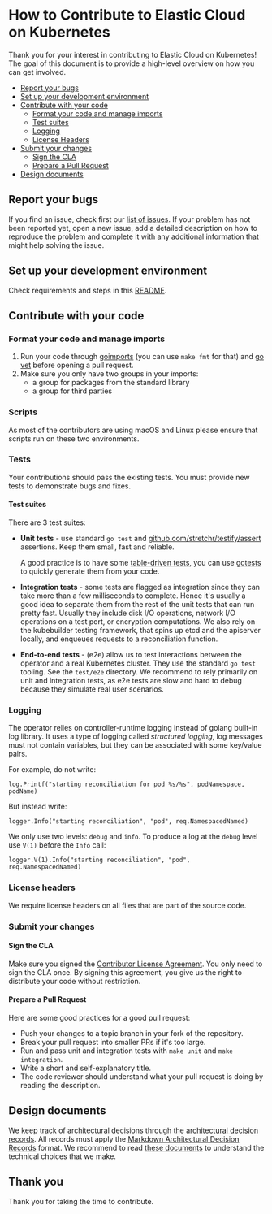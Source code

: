 # How to Contribute to Elastic Cloud on Kubernetes

Thank you for your interest in contributing to Elastic Cloud on Kubernetes!
The goal of this document is to provide a high-level overview on how you can get involved.

- [Report your bugs](#bug-reports)
- [Set up your development environment](#development-environment)
- [Contribute with your code](#contributing-code)
  - [Format your code and manage imports](#format-your-code-and-import-management)
  - [Test suites](#test-suites)
  - [Logging](#logging)
  - [License Headers](#license-headers)
- [Submit your changes](#submitting-changes)
  - [Sign the CLA](#sign-the-cla)
  - [Prepare a Pull Request](#prepare-a-pull-request)
- [Design documents](#design-documents)

## Report your bugs

If you find an issue, check first our [list of issues](https://github.com/elastic/k8s-operators/issues). If your problem has not been reported yet, open a new issue, add a detailed description on how to reproduce the problem and complete it with any additional information that might help solving the issue.

## Set up your development environment

Check requirements and steps in this [README](https://github.com/elastic/k8s-operators/blob/master/operators/README.md).

## Contribute with your code

### Format your code and manage imports

1. Run your code through [goimports](https://godoc.org/golang.org/x/tools/cmd/goimports) (you can use `make fmt` for that) and [go vet](https://golang.org/cmd/vet/) before opening a pull request.
2. Make sure you only have two groups in your imports:
    - a group for packages from the standard library
    - a group for third parties

### Scripts

As most of the contributors are using macOS and Linux please ensure that scripts run on these two environments.

### Tests

Your contributions should pass the existing tests. You must provide new tests to demonstrate bugs and fixes.

#### Test suites

There are 3 test suites:

- **Unit tests** - use standard `go test` and [github.com/stretchr/testify/assert](https://github.com/stretchr/testify) assertions. Keep them small, fast and reliable.
  
  A good practice is to have some [table-driven tests](https://github.com/golang/go/wiki/TableDrivenTests), you can use [gotests](https://github.com/cweill/gotests) to quickly generate them from your code.
  
- **Integration tests** - some tests are flagged as integration since they can take more than a few milliseconds to complete. Hence it's usually a good idea to separate them from the rest of the unit tests that can run pretty fast. Usually they include disk I/O operations, network I/O operations on a test port, or encryption computations. We also rely on the kubebuilder testing framework, that spins up etcd and the apiserver locally, and enqueues requests to a reconciliation function.

- **End-to-end tests** - (e2e) allow us to test interactions between the operator and a real Kubernetes cluster.
      They use the standard `go test` tooling. See the `test/e2e` directory. We recommend to rely primarily on unit and integration tests, as e2e tests are slow and hard to debug because they simulate real user scenarios.

### Logging

The operator relies on controller-runtime logging instead of golang built-in log library. It uses a type of logging called _structured logging_, log messages must not contain variables, but they can be associated with some key/value pairs.

For example, do not write:

```golang
log.Printf("starting reconciliation for pod %s/%s", podNamespace, podName)
```

But instead write:

```golang
logger.Info("starting reconciliation", "pod", req.NamespacedNamed)
```

We only use two levels: `debug` and `info`. To produce a log at the `debug` level use `V(1)` before the `Info` call:

```golang
logger.V(1).Info("starting reconciliation", "pod", req.NamespacedNamed)
```

### License headers

We require license headers on all files that are part of the source code.

### Submit your changes

#### Sign the CLA

Make sure you signed the [Contributor License Agreement](https://www.elastic.co/fr/contributor-agreement/). You only need to sign the CLA once. By signing this agreement, you give us the right to distribute your code without restriction.

#### Prepare a Pull Request

Here are some good practices for a good pull request:

- Push your changes to a topic branch in your fork of the repository.
- Break your pull request into smaller PRs if it's too large.
- Run and pass unit and integration tests with `make unit` and `make integration`.
- Write a short and self-explanatory title.
- The code reviewer should understand what your pull request is doing by reading the description.

## Design documents

We keep track of architectural decisions through the [architectural decision records](https://adr.github.io/). All records must apply the [Markdown Architectural Decision Records](https://adr.github.io/madr/) format. We recommend to read [these documents](https://github.com/elastic/k8s-operators/tree/master/docs/design) to understand the technical choices that we make.

## Thank you

Thank you for taking the time to contribute.
